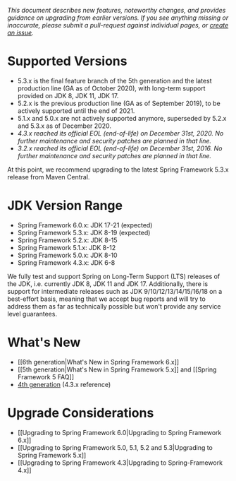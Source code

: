 _This document describes new features, noteworthy changes, and provides guidance on upgrading from earlier versions. If you see anything missing or inaccurate, please submit a pull-request against individual pages, or [create an issue](https://github.com/spring-projects/spring-framework/issues)._

# Supported Versions

- 5.3.x is the final feature branch of the 5th generation and the latest production line (GA as of October 2020), with long-term support provided on JDK 8, JDK 11, JDK 17.
- 5.2.x is the previous production line (GA as of September 2019), to be actively supported until the end of 2021.
- 5.1.x and 5.0.x are not actively supported anymore, superseded by 5.2.x and 5.3.x as of December 2020.
- _4.3.x reached its official EOL (end-of-life) on December 31st, 2020. No further maintenance and security patches are planned in that line._
- _3.2.x reached its official EOL (end-of-life) on December 31st, 2016. No further maintenance and security patches are planned in that line._

At this point, we recommend upgrading to the latest Spring Framework 5.3.x release from Maven Central.

# JDK Version Range

- Spring Framework 6.0.x: JDK 17-21 (expected)
- Spring Framework 5.3.x: JDK 8-19 (expected)
- Spring Framework 5.2.x: JDK 8-15
- Spring Framework 5.1.x: JDK 8-12
- Spring Framework 5.0.x: JDK 8-10
- Spring Framework 4.3.x: JDK 6-8

We fully test and support Spring on Long-Term Support (LTS) releases of the JDK, i.e. currently JDK 8, JDK 11 and JDK 17. Additionally, there is support for intermediate releases such as JDK 9/10/12/13/14/15/16/18 on a best-effort basis, meaning that we accept bug reports and will try to address them as far as technically possible but won't provide any service level guarantees.

# What's New

- [[6th generation|What's New in Spring Framework 6.x]]
- [[5th generation|What's New in Spring Framework 5.x]] and [[Spring Framework 5 FAQ]]
- [4th generation](https://docs.spring.io/spring-framework/docs/4.3.x/spring-framework-reference/htmlsingle/#spring-whats-new) (4.3.x reference)

# Upgrade Considerations

- [[Upgrading to Spring Framework 6.0|Upgrading to Spring Framework 6.x]]
- [[Upgrading to Spring Framework 5.0, 5.1, 5.2 and 5.3|Upgrading to Spring Framework 5.x]]
- [[Upgrading to Spring Framework 4.3|Upgrading to Spring-Framework 4.x]]